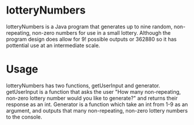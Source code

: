 # lotteryNumbers
lotteryNumbers is a Java program that generates up to nine random, non-repeating, non-zero numbers for use in a small lottery. Although the program design does allow for 9! possible outputs or 362880 so it has pottential use at an intermediate scale.
# Usage
lotteryNumbers has two functions, getUserInput and generator. getUserInput is a function that asks the user "How many non-repeating, non-zero lottery number would you like to generate?" and returns their response as an int. Generator is a function which take an int from 1-9 as an argument, and outputs that many non-repeating, non-zero lottery numbers to the console.
